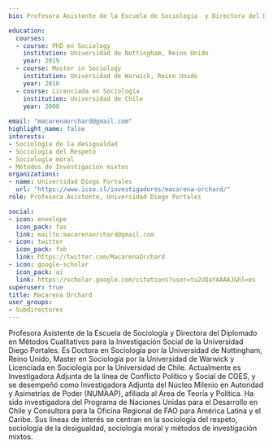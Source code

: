 ```yaml
---
bio: Profesora Asistente de la Escuela de Sociología  y Directora del Diplomado en Métodos Cualitativos para la Investigación Social de la Universidad Diego Portales. Es Doctora en Sociología por la Universidad de Nottingham, Reino Unido, Master en Sociología por la Universidad de Warwick y Licenciada en Sociología por la Universidad de Chile. Actualmente es Investigadora Adjunta de la línea de Conflicto Político y Social de COES, y se desempeñó como Investigadora Adjunta del Núcleo Milenio en Autoridad y Asimetrías de Poder (NUMAAP), afiliada al Área de Teoría y Política.  Ha sido investigadora del Programa de Naciones Unidas para el Desarrollo en Chile y Consultora para la Oficina Regional de FAO para América Latina y el Caribe. Sus líneas de interés se centran en la sociología del respeto, sociología de la desigualdad, sociología moral y métodos de investigación mixtos.

education:
  courses:
  - course: PhD en Sociology 
    institution: Universidad de Nottingham, Reino Unido
    year: 2019
  - course: Master in Sociology 
    institution: Universidad de Warwick, Reino Unido
    year: 2010
  - course: Licenciada en Sociología 
    institution: Universidad de Chile
    year: 2008
    
email: "macarenaorchard@gmail.com"
highlight_name: false
interests:
- Sociología de la desigualdad
- Sociología del Respeto
- Sociología moral
- Métodos de Investigación mixtos
organizations:
- name: Universidad Diego Portales
  url: "https://www.icso.cl/investigadores/macarena-orchard/"
role: Profesora Asistente, Universidad Diego Portales

social:
- icon: envelope
  icon_pack: fas
  link: mailto:macarenaorchard@gmail.com
- icon: twitter
  icon_pack: fab
  link: https://twitter.com/MacarenaOrchard
- icon: google-scholar
  icon_pack: ai
  link: https://scholar.google.com/citations?user=tu2UQaYAAAAJ&hl=es
superuser: true
title: Macarena Orchard
user_groups:
- Subdirectores
---
```


Profesora Asistente de la Escuela de Sociología  y Directora del Diplomado en Métodos Cualitativos para la Investigación Social de la Universidad Diego Portales. Es Doctora en Sociología por la Universidad de Nottingham, Reino Unido, Master en Sociología por la Universidad de Warwick y Licenciada en Sociología por la Universidad de Chile. Actualmente es Investigadora Adjunta de la línea de Conflicto Político y Social de COES, y se desempeñó como Investigadora Adjunta del Núcleo Milenio en Autoridad y Asimetrías de Poder (NUMAAP), afiliada al Área de Teoría y Política.  Ha sido investigadora del Programa de Naciones Unidas para el Desarrollo en Chile y Consultora para la Oficina Regional de FAO para América Latina y el Caribe. Sus líneas de interés se centran en la sociología del respeto, sociología de la desigualdad, sociología moral y métodos de investigación mixtos.
